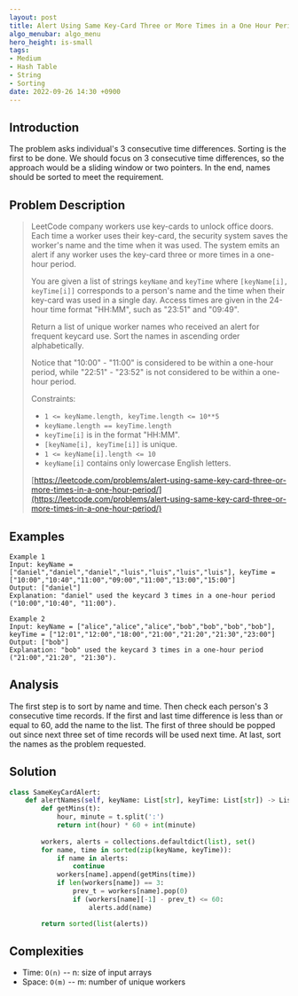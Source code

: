 ```yaml
---
layout: post
title: Alert Using Same Key-Card Three or More Times in a One Hour Period
algo_menubar: algo_menu
hero_height: is-small
tags:
- Medium
- Hash Table
- String
- Sorting
date: 2022-09-26 14:30 +0900
---
```

## Introduction
The problem asks individual's 3 consecutive time differences.
Sorting is the first to be done.
We should focus on 3 consecutive time differences, so the approach would be a sliding window or two pointers.
In the end, names should be sorted to meet the requirement.

## Problem Description
> LeetCode company workers use key-cards to unlock office doors.
> Each time a worker uses their key-card, the security system saves the worker's name and the time when it was used.
> The system emits an alert if any worker uses the key-card three or more times in a one-hour period.
>
> You are given a list of strings `keyName` and `keyTime` where `[keyName[i], keyTime[i]]` corresponds to
> a person's name and the time when their key-card was used in a single day.
> Access times are given in the 24-hour time format "HH:MM", such as "23:51" and "09:49".
>
> Return a list of unique worker names who received an alert for frequent keycard use.
> Sort the names in ascending order alphabetically.
>
> Notice that "10:00" - "11:00" is considered to be within a one-hour period,
> while "22:51" - "23:52" is not considered to be within a one-hour period.
>
> Constraints:
> - `1 <= keyName.length, keyTime.length <= 10**5`
> - `keyName.length == keyTime.length`
> - `keyTime[i]` is in the format "HH:MM".
> - `[keyName[i], keyTime[i]]` is unique.
> - `1 <= keyName[i].length <= 10`
> - `keyName[i]` contains only lowercase English letters.
>
> [https://leetcode.com/problems/alert-using-same-key-card-three-or-more-times-in-a-one-hour-period/](https://leetcode.com/problems/alert-using-same-key-card-three-or-more-times-in-a-one-hour-period/)

## Examples
```
Example 1
Input: keyName = ["daniel","daniel","daniel","luis","luis","luis","luis"], keyTime = ["10:00","10:40","11:00","09:00","11:00","13:00","15:00"]
Output: ["daniel"]
Explanation: "daniel" used the keycard 3 times in a one-hour period ("10:00","10:40", "11:00").
```

```
Example 2
Input: keyName = ["alice","alice","alice","bob","bob","bob","bob"], keyTime = ["12:01","12:00","18:00","21:00","21:20","21:30","23:00"]
Output: ["bob"]
Explanation: "bob" used the keycard 3 times in a one-hour period ("21:00","21:20", "21:30").
```

## Analysis
The first step is to sort by name and time.
Then check each person's 3 consecutive time records.
If the first and last time difference is less than or equal to 60, add the name to the list.
The first of three should be popped out since next three set of time records will be used next time.
At last, sort the names as the problem requested.

## Solution
```python
class SameKeyCardAlert:
    def alertNames(self, keyName: List[str], keyTime: List[str]) -> List[str]:
        def getMins(t):
            hour, minute = t.split(':')
            return int(hour) * 60 + int(minute)
        
        workers, alerts = collections.defaultdict(list), set()
        for name, time in sorted(zip(keyName, keyTime)):
            if name in alerts:
                continue
            workers[name].append(getMins(time))
            if len(workers[name]) == 3:
                prev_t = workers[name].pop(0)
                if (workers[name][-1] - prev_t) <= 60:
                    alerts.add(name)

        return sorted(list(alerts))
```

## Complexities
- Time: `O(n)` -- n: size of input arrays
- Space: `O(m)` -- m: number of unique workers
